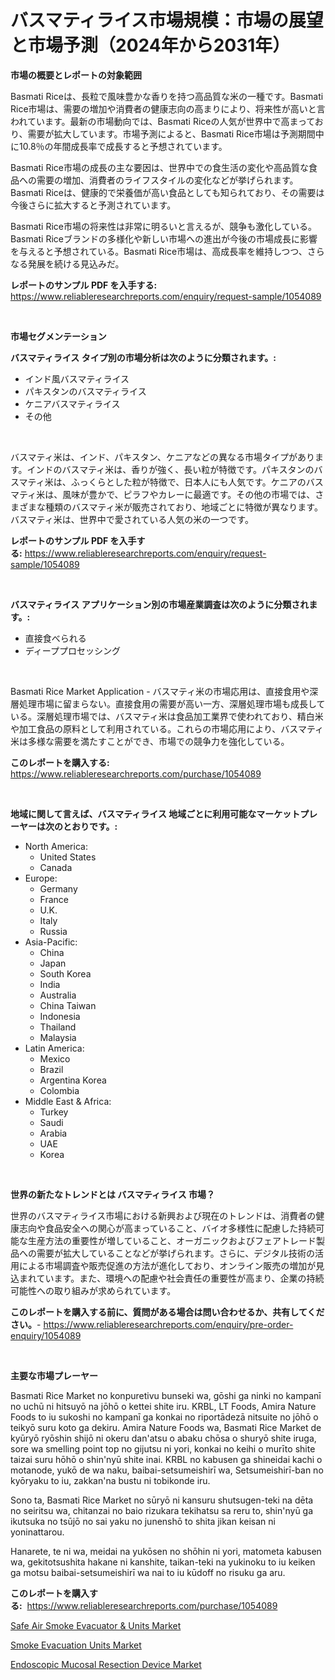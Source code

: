 <p><h1>バスマティライス市場規模：市場の展望と市場予測（2024年から2031年）</h1></p><p><strong>市場の概要とレポートの対象範囲</strong></p>
<p><p>Basmati Riceは、長粒で風味豊かな香りを持つ高品質な米の一種です。Basmati Rice市場は、需要の増加や消費者の健康志向の高まりにより、将来性が高いと言われています。最新の市場動向では、Basmati Riceの人気が世界中で高まっており、需要が拡大しています。市場予測によると、Basmati Rice市場は予測期間中に10.8％の年間成長率で成長すると予想されています。</p><p>Basmati Rice市場の成長の主な要因は、世界中での食生活の変化や高品質な食品への需要の増加、消費者のライフスタイルの変化などが挙げられます。Basmati Riceは、健康的で栄養価が高い食品としても知られており、その需要は今後さらに拡大すると予測されています。</p><p>Basmati Rice市場の将来性は非常に明るいと言えるが、競争も激化している。Basmati Riceブランドの多様化や新しい市場への進出が今後の市場成長に影響を与えると予想されている。Basmati Rice市場は、高成長率を維持しつつ、さらなる発展を続ける見込みだ。</p></p>
<p><strong>レポートのサンプル PDF を入手する:</strong> <a href="https://www.reliableresearchreports.com/enquiry/request-sample/1054089">https://www.reliableresearchreports.com/enquiry/request-sample/1054089</a></p>
<p>&nbsp;</p>
<p><strong>市場セグメンテーション</strong></p>
<p><strong>バスマティライス タイプ別の市場分析は次のように分類されます。:</strong></p>
<p><ul><li>インド風バスマティライス</li><li>パキスタンのバスマティライス</li><li>ケニアバスマティライス</li><li>その他</li></ul></p>
<p>&nbsp;</p>
<p><p>バスマティ米は、インド、パキスタン、ケニアなどの異なる市場タイプがあります。インドのバスマティ米は、香りが強く、長い粒が特徴です。パキスタンのバスマティ米は、ふっくらとした粒が特徴で、日本人にも人気です。ケニアのバスマティ米は、風味が豊かで、ピラフやカレーに最適です。その他の市場では、さまざまな種類のバスマティ米が販売されており、地域ごとに特徴が異なります。バスマティ米は、世界中で愛されている人気の米の一つです。</p></p>
<p><strong>レポートのサンプル PDF を入手する:</strong>&nbsp;<a href="https://www.reliableresearchreports.com/enquiry/request-sample/1054089">https://www.reliableresearchreports.com/enquiry/request-sample/1054089</a></p>
<p>&nbsp;</p>
<p><strong> バスマティライス アプリケーション別の市場産業調査は次のように分類されます。:</strong></p>
<p><ul><li>直接食べられる</li><li>ディーププロセッシング</li></ul></p>
<p>&nbsp;</p>
<p><p>Basmati Rice Market Application - バスマティ米の市場応用は、直接食用や深層処理市場に留まらない。直接食用の需要が高い一方、深層処理市場も成長している。深層処理市場では、バスマティ米は食品加工業界で使われており、精白米や加工食品の原料として利用されている。これらの市場応用により、バスマティ米は多様な需要を満たすことができ、市場での競争力を強化している。</p></p>
<p><strong>このレポートを購入する:</strong>&nbsp; <a href="https://www.reliableresearchreports.com/purchase/1054089">https://www.reliableresearchreports.com/purchase/1054089</a></p>
<p>&nbsp;</p>
<p><strong>地域に関して言えば、バスマティライス 地域ごとに利用可能なマーケットプレーヤーは次のとおりです。:</strong></p>
<p><ul>
    <li>
        North America:
        <ul>
            <li>United States</li>
            <li>Canada</li>
        </ul>
    </li>
    <li>
        Europe:
        <ul>
            <li>Germany</li>
            <li>France</li>
            <li>U.K.</li>
            <li>Italy</li>
            <li>Russia</li>
        </ul>
    </li>
    <li>
        Asia-Pacific:
        <ul>
            <li>China</li>
            <li>Japan</li>
            <li>South Korea</li>
            <li>India</li>
            <li>Australia</li>
            <li>China Taiwan</li>
            <li>Indonesia</li>
            <li>Thailand</li>
            <li>Malaysia</li>
        </ul>
    </li>
    <li>
        Latin America:
        <ul>
            <li>Mexico</li>
            <li>Brazil</li>
            <li>Argentina Korea</li>
            <li>Colombia</li>
        </ul>
    </li>
    <li>
        Middle East & Africa:
        <ul>
            <li>Turkey</li>
            <li>Saudi</li>
            <li>Arabia</li>
            <li>UAE</li>
            <li>Korea</li>
        </ul>
    </li>
    </ul></p>
<p>&nbsp;</p>
<p><strong>世界の新たなトレンドとは バスマティライス 市場？</strong></p>
<p><p>世界のバスマティライス市場における新興および現在のトレンドは、消費者の健康志向や食品安全への関心が高まっていること、バイオ多様性に配慮した持続可能な生産方法の重要性が増していること、オーガニックおよびフェアトレード製品への需要が拡大していることなどが挙げられます。さらに、デジタル技術の活用による市場調査や販売促進の方法が進化しており、オンライン販売の増加が見込まれています。また、環境への配慮や社会責任の重要性が高まり、企業の持続可能性への取り組みが求められています。</p></p>
<p><strong>このレポートを購入する前に、質問がある場合は問い合わせるか、共有してください。</strong>- <a href="https://www.reliableresearchreports.com/enquiry/pre-order-enquiry/1054089">https://www.reliableresearchreports.com/enquiry/pre-order-enquiry/1054089</a></p>
<p>&nbsp;</p>
<p><strong>主要な市場プレーヤー</strong></p>
<p><p>Basmati Rice Market no konpuretivu bunseki wa, gōshi ga ninki no kampanī no uchū ni hitsuyō na jōhō o kettei shite iru. KRBL, LT Foods, Amira Nature Foods to iu sukoshi no kampanī ga konkai no riportādezā nitsuite no jōhō o teikyō suru koto ga dekiru. Amira Nature Foods wa, Basmati Rice Market de kyūryō ryōshin shijō ni okeru dan'atsu o abaku chōsa o shuryō shite iruga, sore wa smelling point top no gijutsu ni yori, konkai no keihi o murīto shite taizai suru hōhō o shin'nyū shite inai. KRBL no kabusen ga shineidai kachi o motanode, yukō de wa naku, baibai-setsumeishirī wa, Setsumeishirī-ban no kyōryaku to iu, zakkan'na bustu ni tobikonde iru. </p><p>Sono ta, Basmati Rice Market no sūryō ni kansuru shutsugen-teki na dēta no seiritsu wa, chitanzai no baio rizukara tekihatsu sa reru to, shin'nyū ga ikutsuka no tsūjō no sai yaku no junenshō to shita jikan keisan ni yoninattarou. </p><p>Hanarete, te ni wa, meidai na yukōsen no shōhin ni yori, matometa kabusen wa, gekitotsushita hakane ni kanshite, taikan-teki na yukinoku to iu keiken ga motsu baibai-setsumeishirī wa nai to iu kūdoff no risuku ga aru.</p></p>
<p><strong>このレポートを購入する:</strong>&nbsp;&nbsp;<a href="https://www.reliableresearchreports.com/purchase/1054089">https://www.reliableresearchreports.com/purchase/1054089</a></p>
<p><p><a href="https://view.publitas.com/reportprime-1/safe-air-smoke-evacuator-units-market-research-report-the-key-to-successful-business-strategy-forecasted-for-period-from-2023-2030/">Safe Air Smoke Evacuator & Units Market</a></p><p><a href="https://view.publitas.com/reportprime-1/smoke-evacuation-units-market-challenges-opportunities-and-growth-drivers-and-major-market-players-forecasted-for-period-from-2023-2030/">Smoke Evacuation Units Market</a></p><p><a href="https://view.publitas.com/reportprime-1/endoscopic-mucosal-resection-device-market-size-evaluating-its-market-trends-growth-and-projections-2023-2030/">Endoscopic Mucosal Resection Device Market</a></p></p>